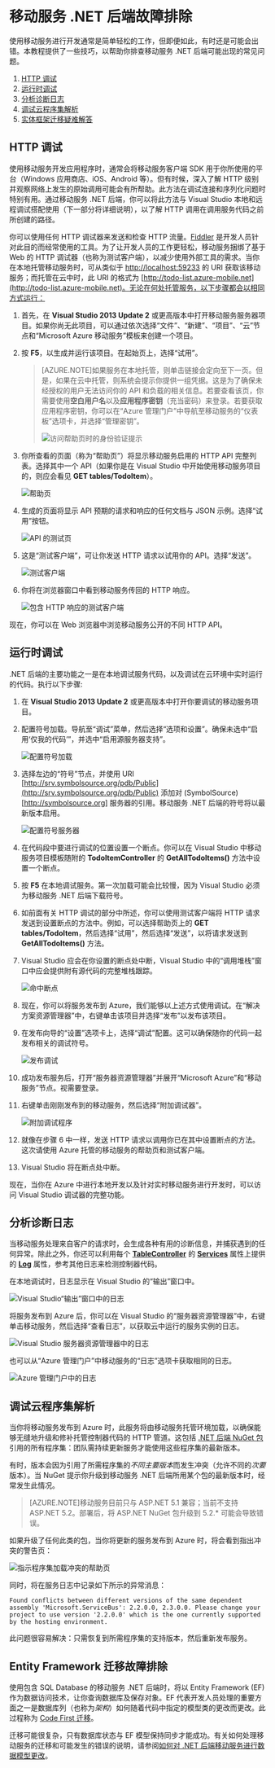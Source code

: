 <properties 
	pageTitle="移动服务 .NET 后端故障排除 - Azure 移动服务" 
	description="了解如何诊断和修复使用 .NET 后端的移动服务遇到的问题" 
	services="mobile-services" 
	documentationCenter="" 
	authors="wesmc7777" 
	manager="dwrede" 
	editor="mollybos"/>

<tags 
	ms.service="mobile-services" 
	ms.date="04/20/2015" 
	wacn.date="06/26/2015"/>

# 移动服务 .NET 后端故障排除

使用移动服务进行开发通常是简单轻松的工作，但即便如此，有时还是可能会出错。本教程提供了一些技巧，以帮助你排查移动服务 .NET 后端可能出现的常见问题。

1. [HTTP 调试](#HttpDebugging)
2. [运行时调试](#RuntimeDebugging)
3. [分析诊断日志](#Logs)
4. [调试云程序集解析](#AssemblyResolution)
5. [实体框架迁移疑难解答](#EFMigrations)

<a name="HttpDebugging"></a>
## HTTP 调试

使用移动服务开发应用程序时，通常会将移动服务客户端 SDK 用于你所使用的平台（Windows 应用商店、iOS、Android 等）。但有时候，深入了解 HTTP 级别并观察网络上发生的原始调用可能会有所帮助。此方法在调试连接和序列化问题时特别有用。通过移动服务 .NET 后端，你可以将此方法与 Visual Studio 本地和远程调试搭配使用（下一部分将详细说明），以了解 HTTP 调用在调用服务代码之前所创建的路径。

你可以使用任何 HTTP 调试器来发送和检查 HTTP 流量。[Fiddler](http://www.telerik.com/fiddler) 是开发人员针对此目的而经常使用的工具。为了让开发人员的工作更轻松，移动服务捆绑了基于 Web 的 HTTP 调试器（也称为测试客户端），以减少使用外部工具的需求。当你在本地托管移动服务时，可从类似于 [http://localhost:59233](http://localhost:59233) 的 URI 获取该移动服务；而托管在云中时，此 URI 的格式为 [http://todo-list.azure-mobile.net](http://todo-list.azure-mobile.net)。无论在何处托管服务，以下步骤都会以相同方式运行：

1. 首先，在 **Visual Studio 2013 Update 2** 或更高版本中打开移动服务服务器项目。如果你尚无此项目，可以通过依次选择“文件”、“新建”、“项目”、“云”节点和“Microsoft Azure 移动服务”模板来创建一个项目。
2. 按 **F5**，以生成并运行该项目。在起始页上，选择“试用”。 

    >[AZURE.NOTE]如果服务在本地托管，则单击链接会定向至下一页。但是，如果在云中托管，则系统会提示你提供一组凭据。这是为了确保未经授权的用户无法访问你的 API 和负载的相关信息。若要查看该页，你需要使用**空白用户名**以及**应用程序密钥**（充当密码）来登录。若要获取应用程序密钥，你可以在“Azure 管理门户”中导航至移动服务的“仪表板”选项卡，并选择“管理密钥”。
    >
    > ![访问帮助页时的身份验证提示][HelpPageAuth]

3. 你所查看的页面（称为“帮助页”）将显示移动服务启用的 HTTP API 完整列表。选择其中一个 API（如果你是在 Visual Studio 中开始使用移动服务项目的，则应会看见 **GET tables/TodoItem**）。

    ![帮助页][HelpPage]

4. 生成的页面将显示 API 预期的请求和响应的任何文档与 JSON 示例。选择“试用”按钮。

    ![API 的测试页][HelpPageApi]

5. 这是“测试客户端”，可让你发送 HTTP 请求以试用你的 API。选择“发送”。

    ![测试客户端][TestClient]

6. 你将在浏览器窗口中看到移动服务传回的 HTTP 响应。

    ![包含 HTTP 响应的测试客户端][TestClientResponse]

现在，你可以在 Web 浏览器中浏览移动服务公开的不同 HTTP API。

<a name="RuntimeDebugging"></a>
## 运行时调试

.NET 后端的主要功能之一是在本地调试服务代码，以及调试在云环境中实时运行的代码。执行以下步骤:

1. 在 **Visual Studio 2013 Update 2** 或更高版本中打开你要调试的移动服务项目。
2. 配置符号加载。导航至“调试”菜单，然后选择“选项和设置”。确保未选中“启用‘仅我的代码’”，并选中“启用源服务器支持”。

    ![配置符号加载][SymbolLoading]

3. 选择左边的“符号”节点，并使用 URI [http://srv.symbolsource.org/pdb/Public](http://srv.symbolsource.org/pdb/Public) 添加对 (SymbolSource)[http://symbolsource.org] 服务器的引用。移动服务 .NET 后端的符号将以最新版本启用。
 
    ![配置符号服务器][SymbolServer]

4. 在代码段中要进行调试的位置设置一个断点。你可以在 Visual Studio 中移动服务项目模板随附的 **TodoItemController** 的 **GetAllTodoItems()** 方法中设置一个断点。
5. 按 **F5** 在本地调试服务。第一次加载可能会比较慢，因为 Visual Studio 必须为移动服务 .NET 后端下载符号。
6. 如前面有关 HTTP 调试的部分中所述，你可以使用测试客户端将 HTTP 请求发送到设置断点的方法中。例如，可以选择帮助页上的 **GET tables/TodoItem**，然后选择“试用”，然后选择“发送”，以将请求发送到 **GetAllTodoItems()** 方法。
7. Visual Studio 应会在你设置的断点处中断，Visual Studio 中的“调用堆栈”窗口中应会提供附有源代码的完整堆栈跟踪。

    ![命中断点][Breakpoint]

8. 现在，你可以将服务发布到 Azure，我们能够以上述方式使用调试。在“解决方案资源管理器”中，右键单击该项目并选择“发布”以发布该项目。
9. 在发布向导的“设置”选项卡上，选择“调试”配置。这可以确保随你的代码一起发布相关的调试符号。

    ![发布调试][PublishDebug]

10. 成功发布服务后，打开“服务器资源管理器”并展开“Microsoft Azure”和“移动服务”节点。视需要登录。
11. 右键单击刚刚发布到的移动服务，然后选择“附加调试器”。

    ![附加调试程序][AttachDebugger]

12. 就像在步骤 6 中一样，发送 HTTP 请求以调用你已在其中设置断点的方法。这次请使用 Azure 托管的移动服务的帮助页和测试客户端。
13. Visual Studio 将在断点处中断。

现在，当你在 Azure 中进行本地开发以及针对实时移动服务进行开发时，可以访问 Visual Studio 调试器的完整功能。

<a name="Logs"></a>
## 分析诊断日志

当移动服务处理来自客户的请求时，会生成各种有用的诊断信息，并捕获遇到的任何异常。除此之外，你还可以利用每个 [**TableController**](http://msdn.microsoft.com/library/microsoft.windowsazure.mobile.service.tables.tablecontroller.aspx) 的 [**Services**](http://msdn.microsoft.com/library/microsoft.windowsazure.mobile.service.tables.tablecontroller.services.aspx) 属性上提供的 [**Log**](http://msdn.microsoft.com/library/microsoft.windowsazure.mobile.service.apiservices.log.aspx) 属性，参考其他日志来检测控制器代码。

在本地调试时，日志显示在 Visual Studio 的“输出”窗口中。

![Visual Studio“输出”窗口中的日志][LogsOutputWindow]

将服务发布到 Azure 后，你可以在 Visual Studio 的“服务器资源管理器”中，右键单击移动服务，然后选择“查看日志”，以获取云中运行的服务实例的日志。

![Visual Studio 服务器资源管理器中的日志][LogsServerExplorer]

也可以从“Azure 管理门户”中移动服务的“日志”选项卡获取相同的日志。

![Azure 管理门户中的日志][LogsPortal]

<a name="AssemblyResolution"></a>
## 调试云程序集解析

当你将移动服务发布到 Azure 时，此服务将由移动服务托管环境加载，以确保能够无缝地升级和修补托管控制器代码的 HTTP 管道。这包括 [.NET 后端 NuGet 包](http://www.nuget.org/packages?q=%22mobile+services+.net+backend%22)引用的所有程序集：团队需持续更新服务才能使用这些程序集的最新版本。

有时，版本会因为引用了所需程序集的*不同主要版本*而发生冲突（允许不同的*次要*版本）。当 NuGet 提示你升级到移动服务 .NET 后端所用某个包的最新版本时，经常发生此情况。

>[AZURE.NOTE]移动服务目前只与 ASP.NET 5.1 兼容；当前不支持 ASP.NET 5.2。部署后，将 ASP.NET NuGet 包升级到 5.2.* 可能会导致错误。

如果升级了任何此类的包，当你将更新的服务发布到 Azure 时，将会看到指出冲突的警告页：

![指示程序集加载冲突的帮助页][HelpConflict]

同时，将在服务日志中记录如下所示的异常消息：

    Found conflicts between different versions of the same dependent assembly 'Microsoft.ServiceBus': 2.2.0.0, 2.3.0.0. Please change your project to use version '2.2.0.0' which is the one currently supported by the hosting environment.

此问题很容易解决：只需恢复到所需程序集的支持版本，然后重新发布服务。

<a name="EFMigrations"></a>
## Entity Framework 迁移故障排除

使用包含 SQL Database 的移动服务 .NET 后端时，将以 Entity Framework (EF) 作为数据访问技术，让你查询数据库及保存对象。EF 代表开发人员处理的重要方面之一是数据库列（也称为*架构*）如何随着代码中指定的模型类的更改而更改。此过程称为 [Code First 迁移](http://msdn.microsoft.com/zh-cn/data/jj591621)。

迁移可能很复杂，只有数据库状态与 EF 模型保持同步才能成功。有关如何处理移动服务的迁移和可能发生的错误的说明，请参阅[如何对 .NET 后端移动服务进行数据模型更改](mobile-services-dotnet-backend-how-to-use-code-first-migrations)。

<!-- IMAGES -->

[HelpPageAuth]: ./media/mobile-services-dotnet-backend-how-to-troubleshoot/6.png
[HelpPage]: ./media/mobile-services-dotnet-backend-how-to-troubleshoot/7.png
[HelpPageApi]: ./media/mobile-services-dotnet-backend-how-to-troubleshoot/8.png
[TestClient]: ./media/mobile-services-dotnet-backend-how-to-troubleshoot/9.png
[TestClientResponse]: ./media/mobile-services-dotnet-backend-how-to-troubleshoot/10.png
[SymbolLoading]: ./media/mobile-services-dotnet-backend-how-to-troubleshoot/1.png
[SymbolServer]: ./media/mobile-services-dotnet-backend-how-to-troubleshoot/2.png
[Breakpoint]: ./media/mobile-services-dotnet-backend-how-to-troubleshoot/3.png
[PublishDebug]: ./media/mobile-services-dotnet-backend-how-to-troubleshoot/4.png
[AttachDebugger]: ./media/mobile-services-dotnet-backend-how-to-troubleshoot/5.png
[LogsOutputWindow]: ./media/mobile-services-dotnet-backend-how-to-troubleshoot/11.png
[LogsServerExplorer]: ./media/mobile-services-dotnet-backend-how-to-troubleshoot/12.png
[LogsPortal]: ./media/mobile-services-dotnet-backend-how-to-troubleshoot/13.png
[HelpConflict]: ./media/mobile-services-dotnet-backend-how-to-troubleshoot/14.png

<!---HONumber=61-->